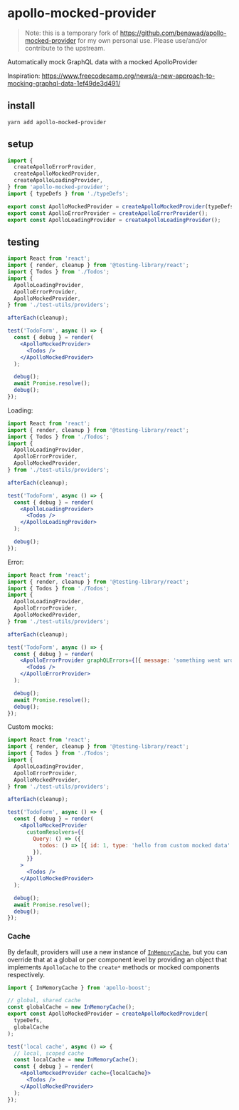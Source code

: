 # apollo-mocked-provider

> Note: this is a temporary fork of https://github.com/benawad/apollo-mocked-provider
> for my own personal use. Please use/and/or contribute to the upstream.

Automatically mock GraphQL data with a mocked ApolloProvider

Inspiration: https://www.freecodecamp.org/news/a-new-approach-to-mocking-graphql-data-1ef49de3d491/

## install

```
yarn add apollo-mocked-provider
```

## setup

```jsx
import {
  createApolloErrorProvider,
  createApolloMockedProvider,
  createApolloLoadingProvider,
} from 'apollo-mocked-provider';
import { typeDefs } from './typeDefs';

export const ApolloMockedProvider = createApolloMockedProvider(typeDefs);
export const ApolloErrorProvider = createApolloErrorProvider();
export const ApolloLoadingProvider = createApolloLoadingProvider();
```

## testing

```jsx
import React from 'react';
import { render, cleanup } from '@testing-library/react';
import { Todos } from './Todos';
import {
  ApolloLoadingProvider,
  ApolloErrorProvider,
  ApolloMockedProvider,
} from './test-utils/providers';

afterEach(cleanup);

test('TodoForm', async () => {
  const { debug } = render(
    <ApolloMockedProvider>
      <Todos />
    </ApolloMockedProvider>
  );

  debug();
  await Promise.resolve();
  debug();
});
```

Loading:

```jsx
import React from 'react';
import { render, cleanup } from '@testing-library/react';
import { Todos } from './Todos';
import {
  ApolloLoadingProvider,
  ApolloErrorProvider,
  ApolloMockedProvider,
} from './test-utils/providers';

afterEach(cleanup);

test('TodoForm', async () => {
  const { debug } = render(
    <ApolloLoadingProvider>
      <Todos />
    </ApolloLoadingProvider>
  );

  debug();
});
```

Error:

```jsx
import React from 'react';
import { render, cleanup } from '@testing-library/react';
import { Todos } from './Todos';
import {
  ApolloLoadingProvider,
  ApolloErrorProvider,
  ApolloMockedProvider,
} from './test-utils/providers';

afterEach(cleanup);

test('TodoForm', async () => {
  const { debug } = render(
    <ApolloErrorProvider graphQLErrors={[{ message: 'something went wrong' }]}>
      <Todos />
    </ApolloErrorProvider>
  );

  debug();
  await Promise.resolve();
  debug();
});
```

Custom mocks:

```jsx
import React from 'react';
import { render, cleanup } from '@testing-library/react';
import { Todos } from './Todos';
import {
  ApolloLoadingProvider,
  ApolloErrorProvider,
  ApolloMockedProvider,
} from './test-utils/providers';

afterEach(cleanup);

test('TodoForm', async () => {
  const { debug } = render(
    <ApolloMockedProvider
      customResolvers={{
        Query: () => ({
          todos: () => [{ id: 1, type: 'hello from custom mocked data' }],
        }),
      }}
    >
      <Todos />
    </ApolloMockedProvider>
  );

  debug();
  await Promise.resolve();
  debug();
});
```

### Cache

By default, providers will use a new instance of [`InMemoryCache`](https://www.apollographql.com/docs/react/advanced/caching/#inmemorycache), but you can override that at a global or per component level by providing an object that implements `ApolloCache` to the `create*` methods or mocked components respectively.

```jsx
import { InMemoryCache } from 'apollo-boost';

// global, shared cache
const globalCache = new InMemoryCache();
export const ApolloMockedProvider = createApolloMockedProvider(
  typeDefs,
  globalCache
);

test('local cache', async () => {
  // local, scoped cache
  const localCache = new InMemoryCache();
  const { debug } = render(
    <ApolloMockedProvider cache={localCache}>
      <Todos />
    </ApolloMockedProvider>
  );
});
```
